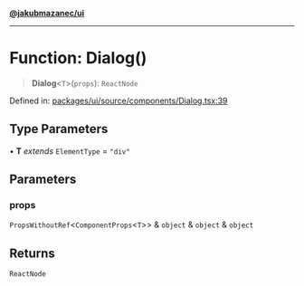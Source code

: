 [**@jakubmazanec/ui**](../README.md)

---

# Function: Dialog()

> **Dialog**\<`T`\>(`props`): `ReactNode`

Defined in:
[packages/ui/source/components/Dialog.tsx:39](https://github.com/jakubmazanec/tools/blob/adfe44f908094c1d1cdf19837842b33066bbd9d7/packages/ui/source/components/Dialog.tsx#L39)

## Type Parameters

• **T** _extends_ `ElementType` = `"div"`

## Parameters

### props

`PropsWithoutRef`\<`ComponentProps`\<`T`\>\> & `object` & `object` & `object`

## Returns

`ReactNode`
